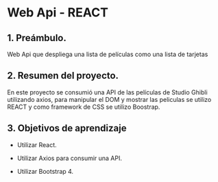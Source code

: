 # Web Api - REACT

## 1. Preámbulo.

Web Api que despliega una lista de películas como una lista de tarjetas

## 2. Resumen del proyecto.

En este proyecto se consumió una API de las películas de Studio Ghibli utilizando axios, para manipular el DOM y mostrar las peliculas se utilizo REACT y como framework de CSS se utilizo Boostrap.

## 3. Objetivos de aprendizaje

- Utilizar React.

- Utilizar Axios para consumir una API.

- Utilizar Bootstrap 4.
